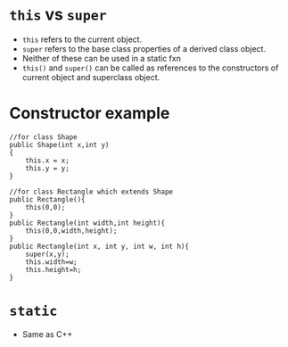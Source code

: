 # `this` vs `super`

- `this` refers to the current object.
- `super` refers to the base class properties of a derived class object.
- Neither of these can be used in a static fxn
- `this()` and `super()` can be called as references to the constructors of current object and superclass object.

# Constructor example
	//for class Shape
	public Shape(int x,int y)
	{
		this.x = x;
		this.y = y;
	}

	//for class Rectangle which extends Shape
	public Rectangle(){
		this(0,0);
	}
	public Rectangle(int width,int height){
		this(0,0,width,height);
	}
	public Rectangle(int x, int y, int w, int h){
		super(x,y);
		this.width=w;
		this.height=h;
	}


# `static`
- Same as C++
